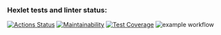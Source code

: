 ### Hexlet tests and linter status:
[![Actions Status](https://github.com/Dbeklemyshev/java-project-lvl2/workflows/hexlet-check/badge.svg)](https://github.com/Dbeklemyshev/java-project-lvl2/actions)
[![Maintainability](https://api.codeclimate.com/v1/badges/fc8a8c6ca68620f6c1c2/maintainability)](https://codeclimate.com/github/Dbeklemyshev/java-project-lvl2/maintainability)
[![Test Coverage](https://api.codeclimate.com/v1/badges/fc8a8c6ca68620f6c1c2/test_coverage)](https://codeclimate.com/github/Dbeklemyshev/java-project-lvl2/test_coverage)
![example workflow](https://github.com/Dbeklemyshev/java-project-lvl2/actions/workflows/main.yml/badge.svg)